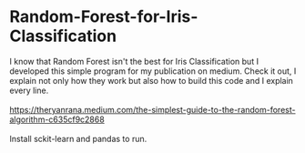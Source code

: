 # Random-Forest-for-Iris-Classification
I know that Random Forest isn't the best for Iris Classification but I developed this simple program for my publication on medium. Check it out, I explain not only how they work but also how to build this code and I explain every line.<br><br>
https://theryanrana.medium.com/the-simplest-guide-to-the-random-forest-algorithm-c635cf9c2868
<br><br>
Install sckit-learn and pandas to run.
